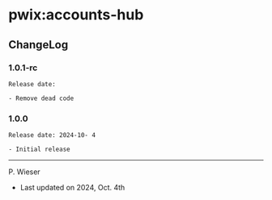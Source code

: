 # pwix:accounts-hub

## ChangeLog

### 1.0.1-rc

    Release date: 

    - Remove dead code

### 1.0.0

    Release date: 2024-10- 4

    - Initial release

---
P. Wieser
- Last updated on 2024, Oct. 4th
